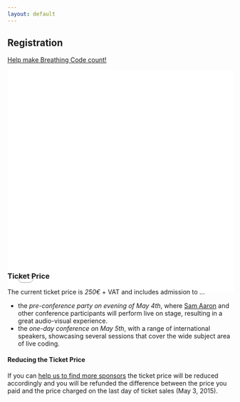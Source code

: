 ```yaml
---
layout: default
---
```


## Registration

[Help make Breathing Code count!](/2015/03/27/making-it-count.html)

<div style="width:101%; text-align:left; margin-bottom:-70px" >
  <iframe src="//eventbrite.de/tickets-external?eid=16137524771&ref=etckt"
    frameborder="0" height="500" width="100%" vspace="0" hspace="0" marginheight="5" marginwidth="5" scrolling="auto" allowtransparency="true"></iframe>
</div>

### Ticket Price

The current ticket price is *250€* + VAT and includes admission to ...

- the *pre-conference party on evening of May 4th*, where [Sam
  Aaron](/2015/01/28/speaker-sam.html) and other conference participants will perform
  live on stage, resulting in a great audio-visual experience.
- the *one-day conference on May 5th*, with a range of international speakers,
  showcasing several sessions that cover the wide subject area of live coding.

#### Reducing the Ticket Price

If you can [help us to find more sponsors](/sponsoring.html) the ticket price
will be reduced accordingly and you will be refunded the difference between the
price you paid and the price charged on the last day of ticket sales (May 3,
2015).

